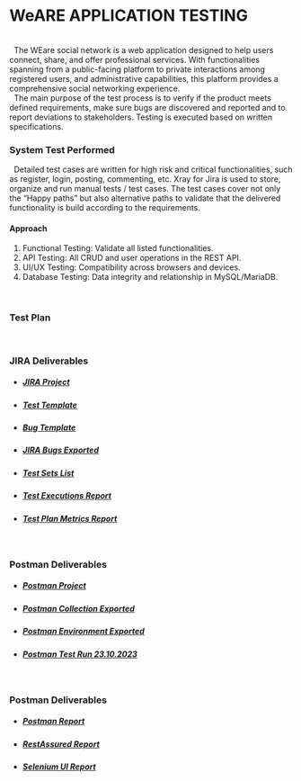 #     WeARE APPLICATION TESTING

<br/>
&nbsp; The WEare social network is a web application designed to help users connect, share, and offer professional services. With functionalities spanning from a public-facing platform to private interactions among registered users, and administrative capabilities, this platform provides a comprehensive social networking experience.
<br/>
&nbsp; The main purpose of the test process is to verify if the product meets defined requirements, make sure bugs are discovered and reported and to report deviations to stakeholders. Testing is executed based on written specifications.
<br/>

### System Test Performed

&nbsp; Detailed test cases are written for high risk and critical functionalities, such as register, login, posting, commenting, etc.
Xray for Jira is used to store, organize and run manual tests / test cases. The test cases cover not only the “Happy paths” but also alternative paths to validate that the delivered functionality is build according to the requirements.
<br/>

#### Approach

1. Functional Testing: Validate all listed functionalities.
2. API Testing: All CRUD and user operations in the REST API.
3. UI/UX Testing: Compatibility across browsers and devices.
4. Database Testing: Data integrity and relationship in MySQL/MariaDB.
<br/>

### Test Plan
<br/>
  
### JIRA Deliverables

* ##### [JIRA Project](https://team7a50.atlassian.net/jira/software/c/projects/FP/issues)

* ##### [Test Template](https://docs.google.com/document/d/1CnhW7T1fabypqMS75cqJ9VzzbF7UFqN8/edit?usp=drive_link&ouid=116138352122249371070&rtpof=true&sd=true)

* ##### [Bug Template](https://docs.google.com/document/d/1JJUcfjOxF5zw_y7JA3ypwSsLl1vEXJTV/edit?usp=drive_link&ouid=116138352122249371070&rtpof=true&sd=true)

* ##### [JIRA Bugs Exported](https://docs.google.com/document/d/15J1OtHZfzZtrnKHIGnuNSD-cNlruOcIY/edit?usp=drive_link&ouid=116138352122249371070&rtpof=true&sd=true)

* ##### [Test Sets List](https://drive.google.com/file/d/1VLQrX6tVV1tvi33ifl4MX6j0nhUOLEXl/view?usp=drive_link)

* ##### [Test Executions Report](https://drive.google.com/file/d/15gR9pVmcmA-ZpUMbHlbJJ4DbEOyNcIZY/view?usp=drive_link)

* ##### [Test Plan Metrics Report](https://drive.google.com/file/d/1x7ms9zAa-V46mS_p6atV3agR7TxsPOuq/view?usp=drive_link)
<br/>

### Postman Deliverables

* ##### [Postman Project](https://martian-flare-701498.postman.co/workspace/WEare~000249d9-0ea2-4fba-9706-fa46ce66af1f/overview)

* ##### [Postman Collection Exported](https://drive.google.com/file/d/1sdwKXoYysN5laAGM9tb6Qa9SqUeVHos1/view?usp=drive_link)

* ##### [Postman Environment Exported](https://drive.google.com/file/d/1LoIluPqW0hu-9lYnWu5W8jLHnT-LJ7ZX/view?usp=drive_link)

* ##### [Postman Test Run 23.10.2023](https://drive.google.com/file/d/1YqEhFOknYw0Ce6MXw8Va6ft0kMccjHD4/view?usp=drive_link)
<br/>

### Postman Deliverables

* ##### [Postman Report](https://drive.google.com/file/d/1UThd2ozjbS3QpEW-h0WpXbvNkTgDQOHT/view?usp=drive_link)

* ##### [RestAssured Report](https://drive.google.com/file/d/14zg6lqqqf0KDrWSMUbONjD2cw-68kf78/view?usp=drive_link)

* ##### [Selenium UI Report](https://drive.google.com/file/d/1yDSPev5LzBtaaM2dG0g0wML4dQyVmRMz/view?usp=drive_link)
